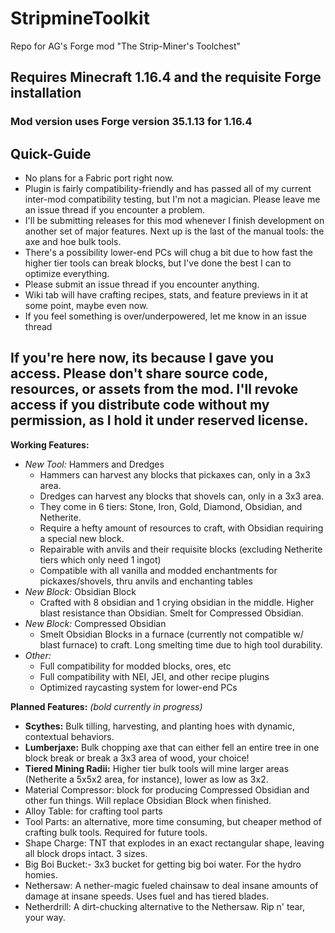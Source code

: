 # StripmineToolkit
 Repo for AG's Forge mod "The Strip-Miner's Toolchest"
 
## Requires Minecraft 1.16.4 and the requisite Forge installation
### Mod version uses Forge version 35.1.13 for 1.16.4
 
## Quick-Guide
* No plans for a Fabric port right now.
* Plugin is fairly compatibility-friendly and has passed all of my current inter-mod compatibility testing, but I'm not a magician. Please leave me an issue thread if you encounter a problem.
* I'll be submitting releases for this mod whenever I finish development on another set of major features. Next up is the last of the manual tools: the axe and hoe bulk tools.
* There's a possibility lower-end PCs will chug a bit due to how fast the higher tier tools can break blocks, but I've done the best I can to optimize everything.
* Please submit an issue thread if you encounter anything.
* Wiki tab will have crafting recipes, stats, and feature previews in it at some point, maybe even now.
* If you feel something is over/underpowered, let me know in an issue thread

## If you're here now, its because I gave you access. Please don't share source code, resources, or assets from the mod. I'll revoke access if you distribute code without my permission, as I hold it under reserved license.
 
**Working Features:**
* *New Tool:* Hammers and Dredges
   * Hammers can harvest any blocks that pickaxes can, only in a 3x3 area.
   * Dredges can harvest any blocks that shovels can, only in a 3x3 area.  
   * They come in 6 tiers: Stone, Iron, Gold, Diamond, Obsidian, and Netherite.
   * Require a hefty amount of resources to craft, with Obsidian requiring a special new block.
   * Repairable with anvils and their requisite blocks (excluding Netherite tiers which only need 1 ingot)
   * Compatible with all vanilla and modded enchantments for pickaxes/shovels, thru anvils and enchanting tables
* *New Block:* Obsidian Block
   * Crafted with 8 obsidian and 1 crying obsidian in the middle. Higher blast resistance than Obsidian. Smelt for Compressed Obsidian.
* *New Block:* Compressed Obsidian
   * Smelt Obsidian Blocks in a furnace (currently not compatible w/ blast furnace) to craft. Long smelting time due to high tool durability.
* *Other:*
   * Full compatibility for modded blocks, ores, etc
   * Full compatibility with NEI, JEI, and other recipe plugins
   * Optimized raycasting system for lower-end PCs

**Planned Features:**        *(bold currently in progress)*
   * **Scythes:** Bulk tilling, harvesting, and planting hoes with dynamic, contextual behaviors.
   * **Lumberjaxe:** Bulk chopping axe that can either fell an entire tree in one block break or break a 3x3 area of wood, your choice!
   * **Tiered Mining Radii:** Higher tier bulk tools will mine larger areas (Netherite a 5x5x2 area, for instance), lower as low as 3x2.
   * Material Compressor: block for producing Compressed Obsidian and other fun things. Will replace Obsidian Block when finished.
   * Alloy Table: for crafting tool parts
   * Tool Parts: an alternative, more time consuming, but cheaper method of crafting bulk tools. Required for future tools.
   * Shape Charge: TNT that explodes in an exact rectangular shape, leaving all block drops intact. 3 sizes.
   * Big Boi Bucket:- 3x3 bucket for getting big boi water. For the hydro homies.
   * Nethersaw: A nether-magic fueled chainsaw to deal insane amounts of damage at insane speeds. Uses fuel and has tiered blades.
   * Netherdrill: A dirt-chucking alternative to the Nethersaw. Rip n' tear, your way.
